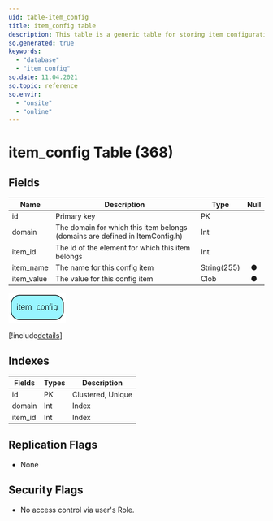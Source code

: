 ```yaml
---
uid: table-item_config
title: item_config table
description: This table is a generic table for storing item configuration. It is only used by the class ItemConfig.
so.generated: true
keywords:
  - "database"
  - "item_config"
so.date: 11.04.2021
so.topic: reference
so.envir:
  - "onsite"
  - "online"
---
```


# item\_config Table (368)

## Fields

| Name | Description | Type | Null |
|------|-------------|------|:----:|
|id|Primary key|PK| |
|domain|The domain for which this item belongs (domains are defined in ItemConfig.h)|Int| |
|item\_id|The id of the element for which this item belongs|Int| |
|item\_name|The name for this config item|String(255)|&#x25CF;|
|item\_value|The value for this config item|Clob|&#x25CF;|


![item_config table relationship diagram](./media/item_config.png)

[!include[details](./includes/item-config.md)]

## Indexes

| Fields | Types | Description |
|--------|-------|-------------|
|id |PK |Clustered, Unique |
|domain |Int |Index |
|item\_id |Int |Index |

## Replication Flags

* None

## Security Flags

* No access control via user's Role.

